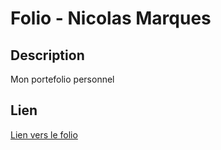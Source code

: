 # Folio - Nicolas Marques

## Description

Mon portefolio personnel

## Lien

[Lien vers le folio](https://nicolasmarques.fr)
